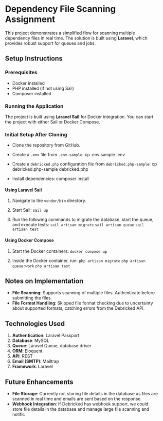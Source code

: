 # Dependency File Scanning Assignment

This project demonstrates a simplified flow for scanning multiple dependency files in real time. The solution is built using **Laravel**, which provides robust support for queues and jobs.

## Setup Instructions

### Prerequisites

- Docker installed
- PHP installed (if not using Sail)
- Composer installed

### Running the Application

The project is built using **Laravel Sail** for Docker integration. You can start the project with either Sail or Docker Compose.

### Initial Setup After Cloning

- Clone the repository from GitHub.
- Create a `.env` file from `.env.sample`:
cp .env.sample .env


- Create a `debricked.php` configuration file from `debricked.php-sample`:
cp debricked.php-sample debricked.php


- Install dependencies:
composer install

#### Using Laravel Sail

1. Navigate to the `vendor/bin` directory.
2. Start Sail:
`sail up`


3. Run the following commands to migrate the database, start the queue, and execute tests:
`sail artisan migrate` `sail artisan queue`
`sail artisan test`


#### Using Docker Compose

1. Start the Docker containers:
`docker compose up`

2. Inside the Docker container, run:
`php artisan migrate` 
`php artisan queue:work`
`php artisan test`

## Notes on Implementation

- **File Scanning**: Supports scanning of multiple files. Authenticate before submitting the files.
- **File Format Handling**: Skipped file format checking due to uncertainty about supported formats, catching errors from the Debricked API.

## Technologies Used

1. **Authentication**: Laravel Passport
2. **Database**: MySQL
3. **Queue**: Laravel Queue, database driver
4. **ORM**: Eloquent
5. **API**: REST
6. **Email (SMTP)**: Mailtrap
7. **Framework**: Laravel

## Future Enhancements

- **File Storage**: Currently not storing file details in the database as files are scanned in real time and emails are sent based on the response.
- **Webhook Integration**: If Debricked has webhook support, we could store file details in the database and manage large file scanning and notific